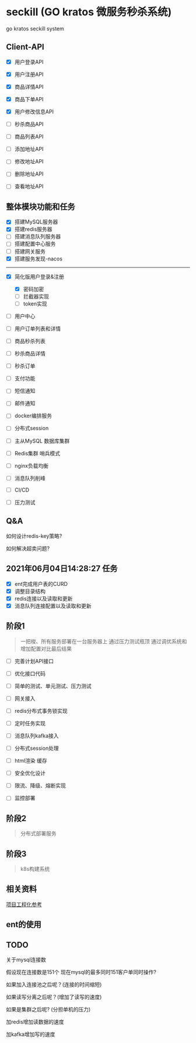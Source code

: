 # seckill (GO kratos 微服务秒杀系统)

go kratos seckill system


## Client-API

- [x] 用户登录API
- [x] 用户注册API
- [x] 商品详情API
- [x] 商品下单API
- [x] 用户修改信息API
- [ ] 秒杀商品API
- [ ] 商品列表API
- [ ] 添加地址API
- [ ] 修改地址API
- [ ] 删除地址API
- [ ] 查看地址API


## 整体模块功能和任务

- [x] 搭建MySQL服务器
- [x] 搭建redis服务器
- [ ] 搭建消息队列服务器
- [ ] 搭建配置中心服务
- [ ] 搭建网关服务
- [x] 搭建服务发现-nacos

-----

- [x] 简化版用户登录&注册
  - [x] 密码加密
  - [ ] 拦截器实现
  - [ ] token实现
- [ ] 用户中心
- [ ] 用户订单列表和详情
- [ ] 商品秒杀列表
- [ ] 秒杀商品详情
- [ ] 秒杀订单
- [ ] 支付功能
- [ ] 短信通知
- [ ] 邮件通知

- [ ] docker编排服务
- [ ] 分布式session
- [ ] 主从MySQL 数据库集群
- [ ] Redis集群 哨兵模式
- [ ] nginx负载均衡
- [ ] 消息队列削峰
- [ ] CI/CD
- [ ] 压力测试

## Q&A

如何设计redis-key策略?

如何解决超卖问题?



## 2021年06月04日14:28:27 任务

- [x] ent完成用户表的CURD
- [x] 调整目录结构
- [x] redis连接以及读取和更新
- [x] 消息队列连接配置以及读取和更新

## 阶段1

> 一把梭、所有服务部署在一台服务器上 通过压力测试瓶顶 通过调优系统和增加配置对比最后结果

- [ ] 完善计划API接口
- [ ] 优化接口代码
- [ ] 简单的测试、单元测试、压力测试


- [ ] 网关接入
- [ ] redis分布式事务锁实现
- [ ] 定时任务实现
- [ ] 消息队列kafka接入


- [ ] 分布式session处理
- [ ] html渲染 缓存


- [ ] 安全优化设计
- [ ] 限流、降级、熔断实现
- [ ] 监控部署

## 阶段2

> 分布式部署服务


## 阶段3

> k8s构建系统


## 相关资料

[项目工程化参考](https://github.com/go-kratos/beer-shop)


## ent的使用

## TODO

关于mysql连接数

假设现在连接数是151个 现在mysql的最多同时151客户单同时操作?

如果加入连接池之后呢？(连接的时间缩短)

如果读写分离之后呢？(增加了读写的速度)

如果是集群之后呢? (分担单机的压力)

加redis增加读数据的速度

加kafka增加写的速度
